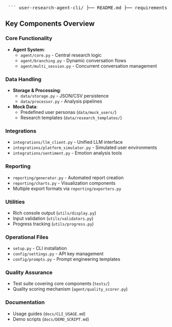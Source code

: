 <pre> ``` user-research-agent-cli/ ├── README.md ├── requirements.txt ├── .env.example ├── .gitignore ├── setup.py # For CLI installation ├── config/ │ ├── __init__.py │ ├── settings.py # App configuration & API keys │ └── prompts.py # All LLM prompts and templates ├── src/ │ ├── __init__.py │ ├── cli.py # Main CLI interface (Click/Typer) │ ├── agent/ │ │ ├── __init__.py │ │ ├── core.py # Main research agent logic │ │ ├── conversation.py # Individual conversation handler │ │ ├── branching.py # Dynamic conversation branching │ │ ├── quality_scorer.py # Conversation quality assessment │ │ └── multi_session.py # Multiple conversation orchestrator │ ├── data/ │ │ ├── __init__.py │ │ ├── models.py # Pydantic data models │ │ ├── storage.py # File-based storage (JSON/CSV) │ │ └── processor.py # Data processing and analysis │ ├── integrations/ │ │ ├── __init__.py │ │ ├── llm_client.py # OpenAI/Anthropic API wrapper │ │ ├── platform_simulator.py # Mock platform API for user simulation │ │ └── sentiment.py # Sentiment analysis utilities │ ├── reporting/ │ │ ├── __init__.py │ │ ├── generator.py # Report generation engine │ │ ├── templates.py # Report templates (text/markdown) │ │ ├── charts.py # ASCII/simple chart generation │ │ └── exporters.py # Export to various formats │ └── utils/ │ ├── __init__.py │ ├── display.py # Rich console formatting │ ├── progress.py # Progress bars and status │ └── validators.py # Input validation ├── data/ │ ├── research_templates/ │ │ ├── customer_feedback.json │ │ ├── product_research.json │ │ └── user_experience.json │ ├── mock_users/ │ │ ├── personas.json # Different user archetypes │ │ └── profiles.json # Individual user profiles │ └── outputs/ # Runtime generated files │ ├── conversations/ # Individual conversation logs │ ├── reports/ # Generated reports │ └── exports/ # Exported data ├── tests/ │ ├── __init__.py │ ├── test_agent.py │ ├── test_cli.py │ ├── test_conversation.py │ └── fixtures/ │ ├── sample_conversations.json │ └── test_prompts.json └── docs/ ├── CLI_USAGE.md ├── DEMO_SCRIPT.md └── API_REFERENCE.md ``` </pre>

## Key Components Overview

### Core Functionality
- **Agent System**: 
  - `agent/core.py` - Central research logic
  - `agent/branching.py` - Dynamic conversation flows
  - `agent/multi_session.py` - Concurrent conversation management

### Data Handling
- **Storage & Processing**:
  - `data/storage.py` - JSON/CSV persistence
  - `data/processor.py` - Analysis pipelines
- **Mock Data**:
  - Predefined user personas (`data/mock_users/`)
  - Research templates (`data/research_templates/`)

### Integrations
- `integrations/llm_client.py` - Unified LLM interface
- `integrations/platform_simulator.py` - Simulated user environments
- `integrations/sentiment.py` - Emotion analysis tools

### Reporting
- `reporting/generator.py` - Automated report creation
- `reporting/charts.py` - Visualization components
- Multiple export formats via `reporting/exporters.py`

### Utilities
- Rich console output (`utils/display.py`)
- Input validation (`utils/validators.py`)
- Progress tracking (`utils/progress.py`)

### Operational Files
- `setup.py` - CLI installation
- `config/settings.py` - API key management
- `config/prompts.py` - Prompt engineering templates

### Quality Assurance
- Test suite covering core components (`tests/`)
- Quality scoring mechanism (`agent/quality_scorer.py`)

### Documentation
- Usage guides (`docs/CLI_USAGE.md`)
- Demo scripts (`docs/DEMO_SCRIPT.md`)
